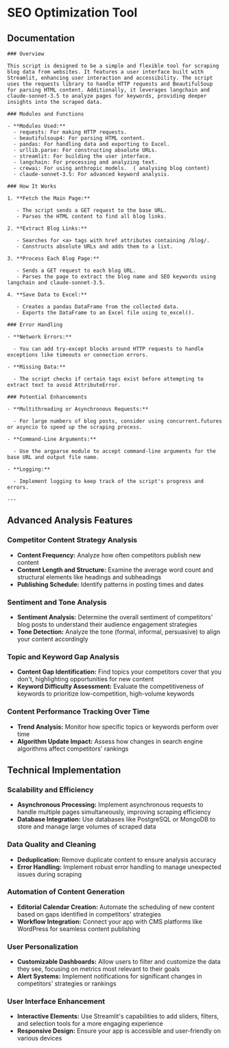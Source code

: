 # SEO Optimization Tool


 ## Documentation

    ### Overview

    This script is designed to be a simple and flexible tool for scraping blog data from websites. It features a user interface built with Streamlit, enhancing user interaction and accessibility. The script uses the requests library to handle HTTP requests and BeautifulSoup for parsing HTML content. Additionally, it leverages langchain and claude-sonnet-3.5 to analyze pages for keywords, providing deeper insights into the scraped data.

    ### Modules and Functions

    - **Modules Used:**
      - requests: For making HTTP requests.
      - beautifulsoup4: For parsing HTML content.
      - pandas: For handling data and exporting to Excel.
      - urllib.parse: For constructing absolute URLs.
      - streamlit: For building the user interface.
      - langchain: For processing and analyzing text.
      - crewai: For using anthropic models.  ( analysing blog content)
      - claude-sonnet-3.5: For advanced keyword analysis.

    ### How It Works

    1. **Fetch the Main Page:**
    
       - The script sends a GET request to the base URL.
       - Parses the HTML content to find all blog links.
    
    2. **Extract Blog Links:**
    
       - Searches for <a> tags with href attributes containing /blog/.
       - Constructs absolute URLs and adds them to a list.
    
    3. **Process Each Blog Page:**
    
       - Sends a GET request to each blog URL.
       - Parses the page to extract the blog name and SEO keywords using langchain and claude-sonnet-3.5.
    
    4. **Save Data to Excel:**
    
       - Creates a pandas DataFrame from the collected data.
       - Exports the DataFrame to an Excel file using to_excel().
    
    ### Error Handling
    
    - **Network Errors:**
    
      - You can add try-except blocks around HTTP requests to handle exceptions like timeouts or connection errors.
    
    - **Missing Data:**
    
      - The script checks if certain tags exist before attempting to extract text to avoid AttributeError.
    
    ### Potential Enhancements
    
    - **Multithreading or Asynchronous Requests:**
    
      - For large numbers of blog posts, consider using concurrent.futures or asyncio to speed up the scraping process.
    
    - **Command-Line Arguments:**
    
      - Use the argparse module to accept command-line arguments for the base URL and output file name.
    
    - **Logging:**
    
      - Implement logging to keep track of the script's progress and errors.
    
    ---


## Advanced Analysis Features

### Competitor Content Strategy Analysis
- **Content Frequency:** Analyze how often competitors publish new content
- **Content Length and Structure:** Examine the average word count and structural elements like headings and subheadings
- **Publishing Schedule:** Identify patterns in posting times and dates

### Sentiment and Tone Analysis
- **Sentiment Analysis:** Determine the overall sentiment of competitors' blog posts to understand their audience engagement strategies
- **Tone Detection:** Analyze the tone (formal, informal, persuasive) to align your content accordingly

### Topic and Keyword Gap Analysis
- **Content Gap Identification:** Find topics your competitors cover that you don't, highlighting opportunities for new content
- **Keyword Difficulty Assessment:** Evaluate the competitiveness of keywords to prioritize low-competition, high-volume keywords

### Content Performance Tracking Over Time
- **Trend Analysis:** Monitor how specific topics or keywords perform over time
- **Algorithm Update Impact:** Assess how changes in search engine algorithms affect competitors' rankings

## Technical Implementation

### Scalability and Efficiency
- **Asynchronous Processing:** Implement asynchronous requests to handle multiple pages simultaneously, improving scraping efficiency
- **Database Integration:** Use databases like PostgreSQL or MongoDB to store and manage large volumes of scraped data

### Data Quality and Cleaning
- **Deduplication:** Remove duplicate content to ensure analysis accuracy
- **Error Handling:** Implement robust error handling to manage unexpected issues during scraping

### Automation of Content Generation
- **Editorial Calendar Creation:** Automate the scheduling of new content based on gaps identified in competitors' strategies
- **Workflow Integration:** Connect your app with CMS platforms like WordPress for seamless content publishing

### User Personalization
- **Customizable Dashboards:** Allow users to filter and customize the data they see, focusing on metrics most relevant to their goals
- **Alert Systems:** Implement notifications for significant changes in competitors' strategies or rankings

### User Interface Enhancement
- **Interactive Elements:** Use Streamlit's capabilities to add sliders, filters, and selection tools for a more engaging experience
- **Responsive Design:** Ensure your app is accessible and user-friendly on various devices
